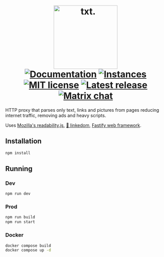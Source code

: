 <h1 align="center">
  <a href="https://github.com/TxtDot/txtdot"><img src="https://github.com/TxtDot/.github/blob/main/imgs/TXTDot%20gh.png?raw=true" alt="txt." width="200"></a>
  <br>
  <a href="https://txtdot.github.io/documentation"><img alt="Documentation" src="https://img.shields.io/badge/Documentation-green"></a>
  <a href="https://github.com/TxtDot/instances"><img alt="Instances" src="https://img.shields.io/badge/Instances-green"></a>
  <br>
  <a href="https://github.com/TxtDot/txtdot/blob/main/LICENSE"><img alt="MIT license" src="https://img.shields.io/github/license/txtdot/txtdot?color=blue"></a>
  <a href="https://github.com/TxtDot/txtdot/releases/latest"><img alt="Latest release" src="https://img.shields.io/github/v/release/TxtDot/txtdot?display_name=release"></a>
  <a href="https://matrix.to/#/#txtdot:matrix.org"><img alt="Matrix chat" src="https://img.shields.io/badge/chat-matrix-blue"></a>
</h1>

HTTP proxy that parses only text, links and pictures from pages
reducing internet traffic, removing ads and heavy scripts.

Uses [Mozilla's readability.js](https://github.com/mozilla/readability),
[🔗 linkedom](https://github.com/WebReflection/linkedom),
[Fastify web framework](https://github.com/fastify/fastify).

## Installation

```bash
npm install
```

## Running

### Dev

```bash
npm run dev
```

### Prod

```bash
npm run build
npm run start
```

### Docker

```bash
docker compose build
docker compose up -d
```
